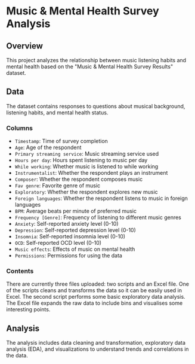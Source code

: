 # Music & Mental Health Survey Analysis

## Overview
This project analyzes the relationship between music listening habits and mental health based on the "Music & Mental Health Survey Results" dataset.

## Data
The dataset contains responses to questions about musical background, listening habits, and mental health status.

### Columns
- `Timestamp`: Time of survey completion
- `Age`: Age of the respondent
- `Primary streaming service`: Music streaming service used
- `Hours per day`: Hours spent listening to music per day
- `While working`: Whether music is listened to while working
- `Instrumentalist`: Whether the respondent plays an instrument
- `Composer`: Whether the respondent composes music
- `Fav genre`: Favorite genre of music
- `Exploratory`: Whether the respondent explores new music
- `Foreign languages`: Whether the respondent listens to music in foreign languages
- `BPM`: Average beats per minute of preferred music
- `Frequency [Genre]`: Frequency of listening to different music genres
- `Anxiety`: Self-reported anxiety level (0-10)
- `Depression`: Self-reported depression level (0-10)
- `Insomnia`: Self-reported insomnia level (0-10)
- `OCD`: Self-reported OCD level (0-10)
- `Music effects`: Effects of music on mental health
- `Permissions`: Permissions for using the data

### Contents
There are currently three files uploaded: two scripts and an Excel file. One of the scripts cleans and transforms the data so it can be easily used in Excel. The second script performs some basic exploratory data analysis. The Excel file expands the raw data to include bins and visualises some interesting points.

## Analysis
The analysis includes data cleaning and transformation, exploratory data analysis (EDA), and visualizations to understand trends and correlations in the data.
